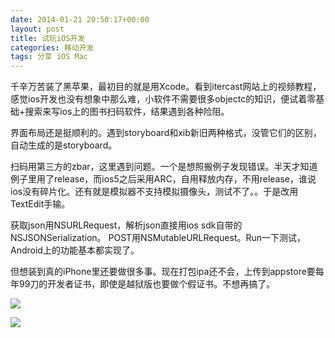 ```yaml
---
date: 2014-01-21 20:50:17+00:00
layout: post
title: 试玩iOS开发
categories: 移动开发
tags: 分享 iOS Mac
---
```


千辛万苦装了黑苹果，最初目的就是用Xcode。看到itercast网站上的视频教程，感觉ios开发也没有想象中那么难，小软件不需要很多objectc的知识，便试着零基础+搜索来写ios上的图书扫码软件，结果遇到各种险阻。

界面布局还是挺顺利的。遇到storyboard和xib新旧两种格式，没管它们的区别，自动生成的是storyboard。

扫码用第三方的zbar，这里遇到问题。一个是想照搬例子发现错误。半天才知道例子里用了release，而ios5之后采用ARC，自用释放内存，不用release，谁说ios没有碎片化。还有就是模拟器不支持模拟摄像头，测试不了。。于是改用TextEdit手输。

获取json用NSURLRequest，解析json直接用ios sdk自带的NSJSONSerialization。
POST用NSMutableURLRequest。Run一下测试，Android上的功能基本都实现了。

但想装到真的iPhone里还要做很多事。现在打包ipa还不会，上传到appstore要每年99刀的开发者证书，即使是越狱版也要做个假证书。不想再搞了。

![](https://raw2.github.com/xulihang/xulihang.github.io/master/album/ios/1.png)

![](https://raw2.github.com/xulihang/xulihang.github.io/master/album/ios/2.png)

